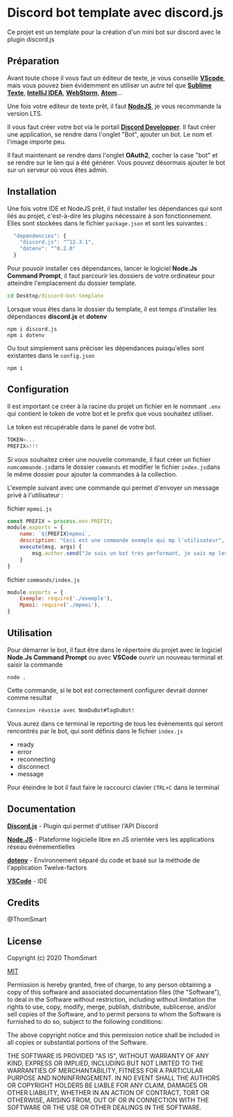 # Discord bot template avec discord.js

Ce projet est un template pour la création d'un mini bot sur discord avec le plugin discord.js

## Préparation

Avant toute chose il vous faut un éditeur de texte, je vous conseille **[VScode](https://code.visualstudio.com/)**, mais vous pouvez bien évidemment en utiliser un autre tel que **[Sublime Texte](https://www.sublimetext.com/)**, **[IntelliJ IDEA](https://www.jetbrains.com/idea/)**, **[WebStorm](https://www.jetbrains.com/webstorm/)**, **[Atom](https://atom.io/)**... 

Une fois votre editeur de texte prêt, il faut **[NodeJS](https://nodejs.org/en/)**, je vous recommande la version LTS.

Il vous faut créer votre bot via le portail **[Discord Developper](https://discord.com/developers/applications)**. Il faut créer une application, se rendre dans l'onglet "Bot", ajouter un bot. Le nom et l'image importe peu.

Il faut maintenant se rendre dans l'onglet **OAuth2**, cocher la case "bot" et se rendre sur le lien qui a été générer. Vous pouvez désormais ajouter le bot sur un serveur où vous êtes admin.

## Installation

Une fois votre IDE et NodeJS prêt, il faut installer les dépendances qui sont liés au projet, c'est-à-dire les plugins nécessaire à son fonctionnement. Elles sont stockées dans le fichier `package.json` et sont les suivantes :
```js
  "dependencies": {
    "discord.js": "^12.3.1",
    "dotenv": "^8.2.0"
  }
```

Pour pouvoir installer ces dépendances, lancer le logiciel **Node.Js Command Prompt**, il faut parcourir les dossiers de votre ordinateur pour atteindre l'emplacement du dossier template.

```bat
cd Desktop/discord-bot-template
```
Lorsque vous êtes dans le dossier du template, il est temps d'installer les dépendances **discord.js** et **dotenv**
```nodejs
npm i discord.js
npm i dotenv
```
Ou tout simplement sans préciser les dépendances puisqu'elles sont existantes dans le `config.json`
```nodejs
npm i
```


## Configuration
Il est important ce créer à la racine du projet un fichier en le nommant `.env` qui contient le token de votre bot et le prefix que vous souhaitez utiliser. 

Le token est récupérable dans le panel de votre bot.
```js
TOKEN=...
PREFIX=!!!
```

Si vous souhaitez créer une nouvelle commande, il faut créer un fichier `nomcommande.js`dans le dossier `commands` et modifier le fichier `index.js`dans le même dossier pour ajouter la commandes à la collection.

L'exemple suivant avec une commande qui permet d'envoyer un message privé à l'utilisateur :

fichier `mpmoi.js`
```js
const PREFIX = process.env.PREFIX;
module.exports = {
    name: `${PREFIX}mpmoi`,
    description: "Ceci est une commande exemple qui mp l'utilisateur",
    execute(msg, args) {
        msg.author.send("Je suis un bot très performant, je sais mp les utilisateurs !");
    }
}
```
fichier `commands/index.js`
```js
module.exports = {
    Exemple: require('./exemple'),
    Mpmoi: require('./mpmoi'),
}
```

## Utilisation
Pour démarrer le bot, il faut être dans le répertoire du projet avec le logiciel **Node.Js Command Prompt** ou avec **VSCode** ouvrir un nouveau terminal et saisir la commande
```node
node .
```
Cette commande, si le bot est correctement configurer devrait donner comme resultat
```bat
Connexion réussie avec NomDuBot#TagDuBot!
```
Vous aurez dans ce terminal le reporting de tous les évènements qui seront rencontrés par le bot, qui sont définis dans le fichier `index.js`
- ready
- error
- reconnecting
- disconnect
- message


Pour éteindre le bot il faut faire le raccourci clavier `CTRL+C` dans le terminal

## Documentation
**[Discord.js](https://discord.js.org/#/docs/main/stable/general/welcome)** - Plugin qui permet d'utiliser l'API Discord

**[Node.JS](https://nodejs.org/dist/latest-v12.x/docs/api/)** - Plateforme logicielle libre en JS orientée vers les applications réseau événementielles

**[dotenv](https://www.npmjs.com/package/dotenv)** - Environnement séparé du code et basé sur la méthode de l'application Twelve-factors

**[VSCode](https://code.visualstudio.com/docs)** - IDE


## Credits
@ThomSmart


## License
Copyright (c) 2020 ThomSmart

[MIT](https://choosealicense.com/licenses/mit/)

Permission is hereby granted, free of charge, to any person obtaining a copy
of this software and associated documentation files (the "Software"), to deal
in the Software without restriction, including without limitation the rights
to use, copy, modify, merge, publish, distribute, sublicense, and/or sell
copies of the Software, and to permit persons to whom the Software is
furnished to do so, subject to the following conditions:

The above copyright notice and this permission notice shall be included in all
copies or substantial portions of the Software.

THE SOFTWARE IS PROVIDED "AS IS", WITHOUT WARRANTY OF ANY KIND, EXPRESS OR
IMPLIED, INCLUDING BUT NOT LIMITED TO THE WARRANTIES OF MERCHANTABILITY,
FITNESS FOR A PARTICULAR PURPOSE AND NONINFRINGEMENT. IN NO EVENT SHALL THE
AUTHORS OR COPYRIGHT HOLDERS BE LIABLE FOR ANY CLAIM, DAMAGES OR OTHER
LIABILITY, WHETHER IN AN ACTION OF CONTRACT, TORT OR OTHERWISE, ARISING FROM,
OUT OF OR IN CONNECTION WITH THE SOFTWARE OR THE USE OR OTHER DEALINGS IN THE
SOFTWARE.
